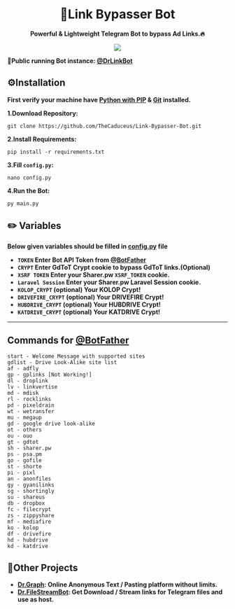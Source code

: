 <h1 align="center"><b>🔗Link Bypasser Bot</b></h1>
<p align="center"><b>Powerful & Lightweight Telegram Bot to bypass Ad Links.🔥</b></p>
<div align="center"><a href="https://colab.research.google.com/github/TheCaduceus/Link-Bypasser/blob/main/Link_Pass.ipynb"><img src="https://camo.githubusercontent.com/84f0493939e0c4de4e6dbe113251b4bfb5353e57134ffd9fcab6b8714514d4d1/68747470733a2f2f636f6c61622e72657365617263682e676f6f676c652e636f6d2f6173736574732f636f6c61622d62616467652e737667"></a></div>

<p><b>🌟Public running Bot instance: <a href="https://DrLinkBot.t.me/">@DrLinkBot</a></b></p>

## ⚙️Installation
**First verify your machine have <a href="https://www.python.org/downloads/">Python with PIP</a> & <a href="https://git-scm.com/downloads">Git</a> installed.**

**1.Download Repository:**
```
git clone https://github.com/TheCaduceus/Link-Bypasser-Bot.git
```
**2.Install Requirements:**
```
pip install -r requirements.txt
```
**3.Fill `config.py`:**
```
nano config.py
```
**4.Run the Bot:**
```
py main.py
```
## ✏️ Variables
**Below given variables should be filled in <a href="https://github.com/TheCaduceus/Link-Bypasser-Bot/blob/main/config.py">config.py</a> file**
- **`TOKEN` Enter Bot API Token from <a href="https://BotFather.t.me">@BotFather</a>**
- **`CRYPT` Enter GdToT Crypt cookie to bypass GdToT links.(Optional)**
- **`XSRF TOKEN` Enter your Sharer.pw `XSRF_TOKEN` cookie.**
- **`Laravel Session` Enter your Sharer.pw Laravel Session cookie.**
- **`KOLOP_CRYPT` (optional) Your KOLOP Crypt!**
- **`DRIVEFIRE_CRYPT` (optional) Your DRIVEFIRE Crypt!**
- **`HUBDRIVE_CRYPT` (optional) Your HUBDRIVE Crypt!**
- **`KATDRIVE_CRYPT` (optional) Your KATDRIVE Crypt!**
---


## Commands for <a href="https://BotFather.t.me">@BotFather</a>

```
start - Welcome Message with supported sites
gdlist - Drive Look-Alike site list
af - adfly
gp - gplinks [Not Working!]
dl - droplink
lv - linkvertise
md - mdisk
rl - rocklinks
pd - pixeldrain
wt - wetransfer
mu - megaup
gd - google drive look-alike
ot - others
ou - ouo
gt - gdtot
sh - sharer.pw
ps - psa.pm
go - gofile
st - shorte
pi - pixl
an - anonfiles
gy - gyanilinks
sg - shortingly
su - shareus
db - dropbox
fc - filecrypt
zs - zippyshare
mf - mediafire
ko - kolop
df - drivefire
hd - hubdrive
kd - katdrive
```
## 🍵Other Projects
- **<a href="https://drgraph.cf/">Dr.Graph</a>: Online Anonymous Text / Pasting platform without limits.**
- **<a href="https://drfilestreambot.t.me/">Dr.FileStreamBot</a>: Get Download / Stream links for Telegram files and use as host.**
